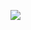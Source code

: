 

![](https://media-exp1.licdn.com/dms/image/C4D22AQEXgRLcZxhX6w/feedshare-shrink_800/0/1654260684148?e=1657152000&v=beta&t=qmeVGDOcEwHMH0MpOwIKiv7cD8Uf15N2wrRy0IHpMSc)

